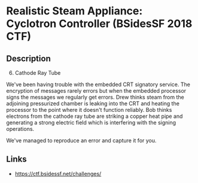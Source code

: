 # Realistic Steam Appliance: Cyclotron Controller (BSidesSF 2018 CTF)

## Description

>>>
6) Cathode Ray Tube

We've been having trouble with the embedded CRT signatory service. The encryption of messages rarely errors but when the embedded processor signs the messages we regularly get errors. Drew thinks steam from the adjoining pressurized chamber is leaking into the CRT and heating the processor to the point where it doesn't function reliably. Bob thinks electrons from the cathode ray tube are striking a copper heat pipe and generating a strong electric field which is interfering with the signing operations.

We've managed to reproduce an error and capture it for you.
>>>

## Links
* https://ctf.bsidessf.net/challenges/
